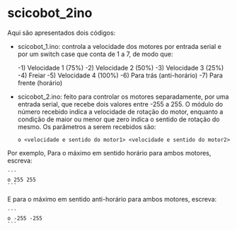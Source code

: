 # scicobot_2ino

Aqui são apresentados dois códigos: 

 * scicobot_1.ino: controla a velocidade dos motores por entrada serial e por um switch case que conta de 1 a 7, de modo que:

    -1) Velocidade 1 (75%)
    -2) Velocidade 2 (50%)
    -3) Velocidade 3 (25%)
    -4) Freiar
    -5) Velocidade 4 (100%)
    -6) Para trás (anti-horário)
    -7) Para frente (horário)

 * scicobot_2.ino: feito para controlar os motores separadamente, por uma entrada serial, que recebe dois valores entre -255 a 255. O módulo do número recebido indica a velocidade de rotação do motor, enquanto a condição de maior ou menor que zero indica o sentido de rotação do mesmo. Os parâmetros a serem recebidos são:

    `o <velocidade e sentido do motor1> <velocidade e sentido do motor2>`

Por exemplo, Para o máximo em sentido horário para ambos motores, escreva: 

    ```
    o 255 255
    ```

E para o máximo em sentido anti-horário para ambos motores, escreva: 

    ```
    o -255 -255
    ```

